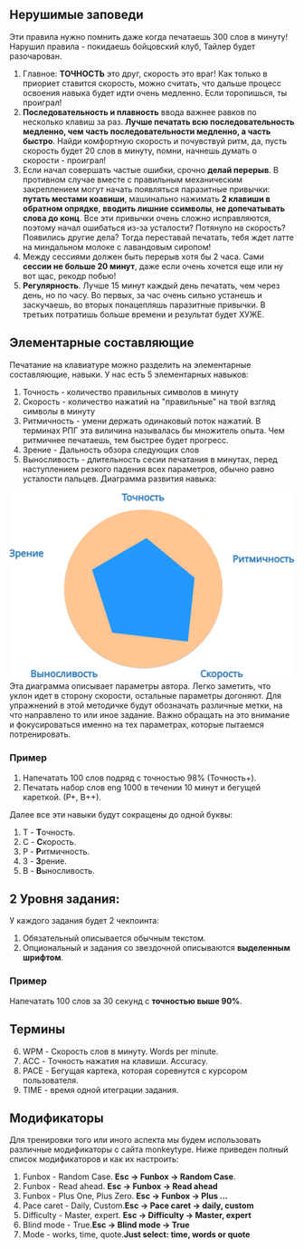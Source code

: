 ## Нерушимые заповеди
Эти правила нужно помнить даже когда печатаешь 300 слов в минуту! Нарушил правила - покидаешь бойцовский клуб, Тайлер будет разочарован.

1. Главное: **ТОЧНОСТЬ** это друг, скорость это враг! Как только в приориет ставится скорость, можно считать, что дальше процесс освоения навыка будет идти очень медленно. Если торопишься, ты проиграл!
2. **Последовательность и плавность** ввода важнее равков по несколько клавиш за раз. **Лучше печатать всю последовательность медленно, чем часть последовательности медленно, а часть быстро**. Найди комфортную скорость и почувствуй ритм, да, пусть скорость будет 20 слов в минуту, помни, начнешь думать о скорости - проиграл!
3. Если начал совершать частые ошибки, срочно **делай перерыв**. В противном случае вместе с правильным механическим закреплением могут начать появляться паразитные привычки: **путать местами коавиши**, машинально нажимать **2 клавиши в обратном опрядке**, **вводить лишние ссимволы**, **не допечатывать слова до конц**. Все эти привычки очень сложно исправляются, поэтому начал ошибаться из-за усталости? Потянуло на скорость? Появились другие дела? Тогда переставай печатать, тебя ждет латте на миндальном молоке с лавандовым сиропом! 
4. Между сессиями должен быть перерыв хотя бы 2 часа. Сами **сессии не больше 20 минут**, даже если очень хочется еще или ну вот щас, рекодр побью!
5. **Регулярность**. Лучше 15 минут каждый день печатать, чем через день, но по часу. Во первых, за час очень сильно устанешь и заскучаешь, во вторых понацепляшь паразитные привычки. В третьих потратишь больше времени и результат будет ХУЖЕ.

## Элементарные составляющие
Печатание на клавиатуре можно разделить на элементарные составляющие, навыки.
У нас есть 5 элементарных навыков:
1. Точность - количество правильных символов в минуту
2. Скорость - количество нажатий на "правильные" на твой взгляд символы в минуту
3. Ритмичность - умени держать одинаковый поток нажатий. В терминах РПГ эта виличина называлась бы множитель опыта. Чем ритмичнее печатаешь, тем быстрее будет прогресс.
4. Зрение - Дальность обзора следующих слов
5. Выносливость - длительность сесии печатания в минутах, перед наступлением резкого падения всех параметров, обычно равно усталости пальцев. 
Диаграмма развития навыка:

![diagram](img/с.png)
Эта диаграмма описывает параметры автора. Легко заметить, что уклон идет в сторону скорости, остальные параметры догоняют.
Для упражнений в этой методичке будут обозначать различные метки, на что направлено то или иное задание. Важно обращать на это внимание и фокусироваться именно на тех параметрах, которые пытаемся потренировать.
### Пример
1. Напечатать 100 слов подряд с точностью 98% (Точность+).
2. Печатать набор слов eng 1000 в течении 10 минут и бегущей кареткой. (Р+, В++).

Далее все эти навыки будут сокращены до одной буквы:
1. Т - **Т**очность.
2. С - **С**корость.
3. Р - **Р**итмичность.
4. З - **З**рение.
5. В - **В**ыносливость.
## 2 Уровня задания:
У каждого задания будет 2 чекпоинта:
1. Обязательный описывается обычным текстом. 
2. Опциональный и задания со звездочной описываются **выделенным шрифтом**. 

### Пример 
Напечатать 100 слов за 30 секунд с **точностью выше 90%**.
## Термины
6. WPM - Скорость слов в минуту. Words per minute.
7. ACC - Точность нажатия на клавиши. Accuracy.
8. PACE - Бегущая картека, которая соревнутся с курсором пользователя.
9. TIME - время одной итеграции задания.

## Модификаторы
Для тренировки того или иного аспекта мы будем использовать различные модификаторы с сайта monkeytype. Ниже приведен полный список модификаторов и как их настроить:

1. Funbox - Random Case. **Esc -> Funbox -> Random Case**.
2. Funbox - Read ahead. **Esc -> Funbox -> Read ahead**
3. Funbox - Plus One, Plus Zero. **Esc -> Funbox -> Plus ...**
4. Pace caret - Daily, Custom.**Esc -> Pace caret -> daily, custom**
5. Difficulty - Master, expert. **Esc -> Difficulty -> Master, expert**
6. Blind mode - True.**Esc -> Blind mode -> True**
7. Mode - works, time, quote.**Just select: time, words or quote**